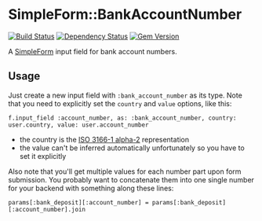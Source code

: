 # SimpleForm::BankAccountNumber

[![Build Status](https://travis-ci.org/buckybox/simple_form-bank_account_number.svg?branch=master)](https://travis-ci.org/buckybox/simple_form-bank_account_number)
[![Dependency Status](http://img.shields.io/gemnasium/buckybox/simple_form-bank_account_number.svg)](https://gemnasium.com/buckybox/simple_form-bank_account_number)
[![Gem Version](http://img.shields.io/gem/v/simple_form-bank_account_number.svg)](https://rubygems.org/gems/simple_form-bank_account_number)

A [SimpleForm](https://github.com/plataformatec/simple_form) input field for bank account numbers.

## Usage

Just create a new input field with `:bank_account_number` as its type.
Note that you need to explicitly set the `country` and `value` options, like this:

`f.input_field :account_number, as: :bank_account_number, country: user.country, value: user.account_number`

- the country is the [ISO 3166-1 alpha-2](https://en.wikipedia.org/wiki/ISO_3166-1_alpha-2) representation
- the value can't be inferred automatically unfortunately so you have to set it explicitly

Also note that you'll get multiple values for each number part upon form submission.
You probably want to concatenate them into one single number for your backend with something along these lines:

`params[:bank_deposit][:account_number] = params[:bank_deposit][:account_number].join`

